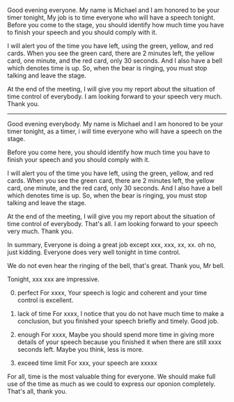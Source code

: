 Good evening everyone. My name is Michael and I am honored to be your timer tonight, My job is to time everyone who will have a speech tonight. Before you come to the stage, you should identify how much time you have to finish your speech and you should comply with it.

I will alert you of the time you have left, using the green, yellow, and red cards.  When you see the green card, there are 2 minutes left, the yellow card, one minute, and the red card, only 30 seconds. And I also have a bell which denotes time is up. So, when the bear is ringing, you must stop talking and leave the stage.

At the end of the meeting, I will give you my report about the situation of time control of everybody. I am looking forward to your speech very much. Thank you.

------------------------------

Good evening everybody. My name is Michael and I am honored to be your timer tonight, as a timer, i will time everyone who will have a speech on the stage.

Before you come here, you should identify how much time you have to finish your speech and you should comply with it.

I will alert you of the time you have left, using the green, yellow, and red cards.  When you see the green card, there are 2 minutes left, the yellow card, one minute, and the red card, only 30 seconds. And I also have a bell which denotes time is up. So, when the bear is ringing, you must stop talking and leave the stage.

At the end of the meeting, I will give you my report about the situation of time control of everybody. That's all. I am looking forward to your speech very much. Thank you.

In summary, Everyone is doing a great job except xxx, xxx, xx, xx. oh no, just kidding. Everyone does very well tonight in time control.

We do not even hear the ringing of the bell, that's great. Thank you, Mr bell.

Tonight, xxx xxx are impressive.

0. perfect
For xxxx, Your speech is logic and coherent and your time control is excellent.

1. lack of time
For xxxx, I notice that you do not have much time to make a conclusion, but you finished your speech briefly and timely. Good job.

2. enough
For xxxx, Maybe you should spend more time in giving more details of your speech because you finished it when there are still xxxx seconds left.
Maybe you think, less is more.

3. exceed time limit
For xxx, your speech are xxxxx

For all, time is the most valuable thing for everyone. We should make full use of the time as much as we could to express our oponion completely. That's all, thank you.
